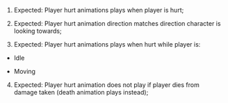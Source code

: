 1. Expected: Player hurt animations plays when player is hurt;

2. Expected: Player hurt animation direction matches direction character is looking towards;

3. Expected: Player hurt animations plays when hurt while player is:

* Idle

* Moving

4. Expected: Player hurt animation does not play if player dies from damage taken (death animation plays instead);